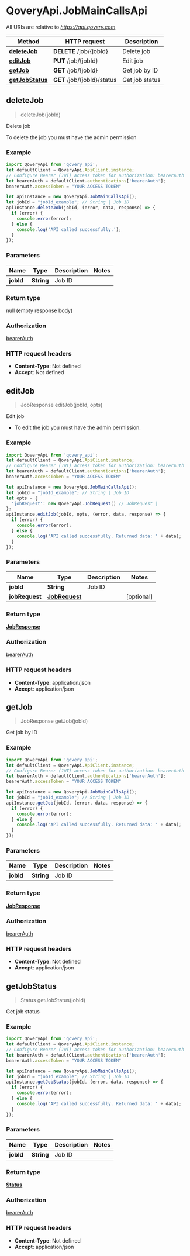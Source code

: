# QoveryApi.JobMainCallsApi

All URIs are relative to *https://api.qovery.com*

Method | HTTP request | Description
------------- | ------------- | -------------
[**deleteJob**](JobMainCallsApi.md#deleteJob) | **DELETE** /job/{jobId} | Delete job
[**editJob**](JobMainCallsApi.md#editJob) | **PUT** /job/{jobId} | Edit job
[**getJob**](JobMainCallsApi.md#getJob) | **GET** /job/{jobId} | Get job by ID
[**getJobStatus**](JobMainCallsApi.md#getJobStatus) | **GET** /job/{jobId}/status | Get job status



## deleteJob

> deleteJob(jobId)

Delete job

To delete the job you must have the admin permission

### Example

```javascript
import QoveryApi from 'qovery_api';
let defaultClient = QoveryApi.ApiClient.instance;
// Configure Bearer (JWT) access token for authorization: bearerAuth
let bearerAuth = defaultClient.authentications['bearerAuth'];
bearerAuth.accessToken = "YOUR ACCESS TOKEN"

let apiInstance = new QoveryApi.JobMainCallsApi();
let jobId = "jobId_example"; // String | Job ID
apiInstance.deleteJob(jobId, (error, data, response) => {
  if (error) {
    console.error(error);
  } else {
    console.log('API called successfully.');
  }
});
```

### Parameters


Name | Type | Description  | Notes
------------- | ------------- | ------------- | -------------
 **jobId** | **String**| Job ID | 

### Return type

null (empty response body)

### Authorization

[bearerAuth](../README.md#bearerAuth)

### HTTP request headers

- **Content-Type**: Not defined
- **Accept**: Not defined


## editJob

> JobResponse editJob(jobId, opts)

Edit job

- To edit the job you must have the admin permission. 

### Example

```javascript
import QoveryApi from 'qovery_api';
let defaultClient = QoveryApi.ApiClient.instance;
// Configure Bearer (JWT) access token for authorization: bearerAuth
let bearerAuth = defaultClient.authentications['bearerAuth'];
bearerAuth.accessToken = "YOUR ACCESS TOKEN"

let apiInstance = new QoveryApi.JobMainCallsApi();
let jobId = "jobId_example"; // String | Job ID
let opts = {
  'jobRequest': new QoveryApi.JobRequest() // JobRequest | 
};
apiInstance.editJob(jobId, opts, (error, data, response) => {
  if (error) {
    console.error(error);
  } else {
    console.log('API called successfully. Returned data: ' + data);
  }
});
```

### Parameters


Name | Type | Description  | Notes
------------- | ------------- | ------------- | -------------
 **jobId** | **String**| Job ID | 
 **jobRequest** | [**JobRequest**](JobRequest.md)|  | [optional] 

### Return type

[**JobResponse**](JobResponse.md)

### Authorization

[bearerAuth](../README.md#bearerAuth)

### HTTP request headers

- **Content-Type**: application/json
- **Accept**: application/json


## getJob

> JobResponse getJob(jobId)

Get job by ID

### Example

```javascript
import QoveryApi from 'qovery_api';
let defaultClient = QoveryApi.ApiClient.instance;
// Configure Bearer (JWT) access token for authorization: bearerAuth
let bearerAuth = defaultClient.authentications['bearerAuth'];
bearerAuth.accessToken = "YOUR ACCESS TOKEN"

let apiInstance = new QoveryApi.JobMainCallsApi();
let jobId = "jobId_example"; // String | Job ID
apiInstance.getJob(jobId, (error, data, response) => {
  if (error) {
    console.error(error);
  } else {
    console.log('API called successfully. Returned data: ' + data);
  }
});
```

### Parameters


Name | Type | Description  | Notes
------------- | ------------- | ------------- | -------------
 **jobId** | **String**| Job ID | 

### Return type

[**JobResponse**](JobResponse.md)

### Authorization

[bearerAuth](../README.md#bearerAuth)

### HTTP request headers

- **Content-Type**: Not defined
- **Accept**: application/json


## getJobStatus

> Status getJobStatus(jobId)

Get job status

### Example

```javascript
import QoveryApi from 'qovery_api';
let defaultClient = QoveryApi.ApiClient.instance;
// Configure Bearer (JWT) access token for authorization: bearerAuth
let bearerAuth = defaultClient.authentications['bearerAuth'];
bearerAuth.accessToken = "YOUR ACCESS TOKEN"

let apiInstance = new QoveryApi.JobMainCallsApi();
let jobId = "jobId_example"; // String | Job ID
apiInstance.getJobStatus(jobId, (error, data, response) => {
  if (error) {
    console.error(error);
  } else {
    console.log('API called successfully. Returned data: ' + data);
  }
});
```

### Parameters


Name | Type | Description  | Notes
------------- | ------------- | ------------- | -------------
 **jobId** | **String**| Job ID | 

### Return type

[**Status**](Status.md)

### Authorization

[bearerAuth](../README.md#bearerAuth)

### HTTP request headers

- **Content-Type**: Not defined
- **Accept**: application/json

